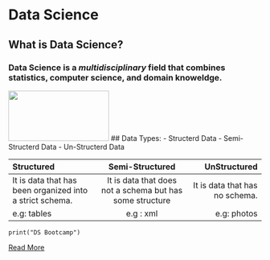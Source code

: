 # Data Science
## What is Data Science?
### **Data Science** is a *multidisciplinary* field that combines statistics, computer science, and domain knoweldge.
<img src="DS.png" width="200" height="100">
## Data Types:
- Structerd Data
- Semi-Structerd Data
- Un-Structerd Data



| Structured     | Semi-Structured | UnStructured     |
| :---        |    :----:   |          ---: |
| It is data that has been organized into a strict schema.      | It is data that does not a schema but has some structure       | It is data that has no schema.   |
| e.g: tables   | e.g : xml        | e.g: photos      | 

`print("DS Bootcamp")`

[Read More](https://en.wikipedia.org/wiki/Data_science)
